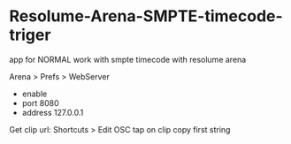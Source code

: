 # Resolume-Arena-SMPTE-timecode-triger
app for NORMAL work with smpte timecode with resolume arena

Arena > Prefs > WebServer
- enable
- port 8080
- address 127.0.0.1

Get clip url:
Shortcuts > Edit OSC 
tap on clip
copy first string
